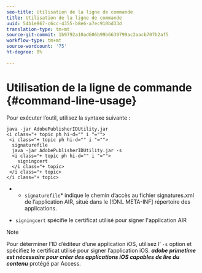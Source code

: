 ```yaml
---
seo-title: Utilisation de la ligne de commande
title: Utilisation de la ligne de commande
uuid: 54b1e867-c6cc-4355-b8e6-a7ec910bd33d
translation-type: tm+mt
source-git-commit: 1b9792a10ad606b99b6639799ac2aacb707b2af5
workflow-type: tm+mt
source-wordcount: '75'
ht-degree: 0%

---
```



# Utilisation de la ligne de commande {#command-line-usage}

Pour exécuter l’outil, utilisez la syntaxe suivante :

```
java -jar AdobePublisherIDUtility.jar 
<i class="+ topic ph hi-d="" i "="">
 <i class="+ topic ph hi-d="" i "="">
  signaturefile 
  java -jar AdobePublisherIDUtility.jar -s 
  <i class="+ topic ph hi-d="" i "="">
    signingcert
  </i class="+ topic>
 </i class="+ topic>
</i class="+ topic>
```

* 
   * `signaturefile`* indique le chemin d’accès au fichier signatures.xml de l’application AIR, situé dans le [!DNL META-INF] répertoire des applications.

* `signingcert` spécifie le certificat utilisé pour signer l&#39;application AIR

>[!NOTE]
>
>Pour déterminer l’ID d’éditeur d’une application iOS, utilisez l’ `-s` option et spécifiez le certificat utilisé pour signer l’application iOS. ***adobe primetime est nécessaire pour créer des applications iOS capables de lire du contenu*** protégé par Access.


